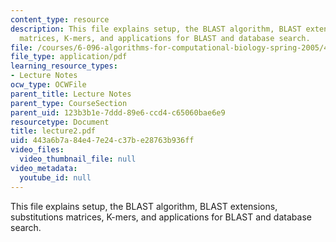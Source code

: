 ```yaml
---
content_type: resource
description: This file explains setup, the BLAST algorithm, BLAST extensions, substitutions
  matrices, K-mers, and applications for BLAST and database search.
file: /courses/6-096-algorithms-for-computational-biology-spring-2005/443a6b7a84e47e24c37be28763b936ff_lecture2.pdf
file_type: application/pdf
learning_resource_types:
- Lecture Notes
ocw_type: OCWFile
parent_title: Lecture Notes
parent_type: CourseSection
parent_uid: 123b3b1e-7ddd-89e6-ccd4-c65060bae6e9
resourcetype: Document
title: lecture2.pdf
uid: 443a6b7a-84e4-7e24-c37b-e28763b936ff
video_files:
  video_thumbnail_file: null
video_metadata:
  youtube_id: null
---
```

This file explains setup, the BLAST algorithm, BLAST extensions, substitutions matrices, K-mers, and applications for BLAST and database search.

